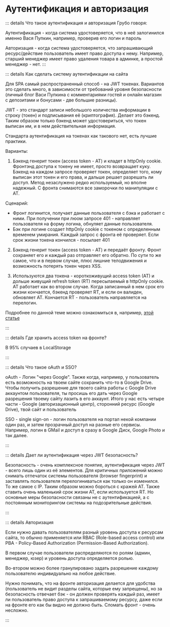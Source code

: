 # Аутентификация и авторизация

::: details Что такое аутентификация и авторизация
Грубо говоря:

Аутентификация - когда система удостоверяется, что в неё залогинился именно Вася Пупкин, например, проверив его логин и пароль

Авторизация - когда система удостоверяется, что запрашивающий ресурс/действие пользователь имеет право доступа к нему. Например, старший менеджер имеет право удаления товара в админке, а простой менеджер - нет.
:::

::: details Как сделать систему аутентификации на сайта

Для SPA самый распространенный способ - на JWT токенах. Вариантов это сделать много, в зависимости от требований уровня безопасности (личный блог Васи Пупкина с комментариями гостей и онлайн магазин с депозитами и бонусами - две большие разницы).

JWT - это стандарт записи небольшого количества информации в строку (токен) и подписывания её (криптография). Делает это бэкенд. Таким образом только бэкенд может удостовериться, что токен выписан им, и в нем действительная информация.

Стандарта аутентификация на токенах как такового нет, есть лучшие практики.

Варианты:

1. Бэкенд генерит токен (access token - AT) и кладет в httpOnly cookie. Фронтэнд доступа к токену не имеет, просто возвращает куку. Бэкенд на каждом запросе проверяет токен, определяет того, кому выписан этот токен и его права, и дальше решает разрешать ли доступ. Метод незаслужено редко используемый, но вполне надежный. С фронта снимаются все заморочки по манипуляции с АТ.

Сценарий:

- Фронт логинится, получает данные пользователя с бэка и работает с ними. При получении при люом запросе 401 - направляет пользователя на форму логина, обнуляет данные пользователя.
- Бэк при логине создает httpOnly cookie с токеном с определенным временем умирания. Каждый запрос с фронта её проверяет. Если срок жизни токена кончился - посылает 401

2. Бэкенд генерит токен (access token - AT) и передаёт фронту. Фронт сохраняет его и каждый раз отправляет его обратно. По сути то же самое, что и в первом случае, плюс лишние телодвижения и возможность потерять токен через XSS.

3. Используются два токена - короткоживущий access token (AT) и дольше живущий refresh token (RT) пересылаемый в httpOnly cookie. AT работает как во втором случае. Когда записанный в нем срок его жизни кончается, бэкенд проверяет RT, и если он валиден, обновляет AT. Кончается RT - пользователь направляется на перелогин.

Подробнее по данной теме можно ознакомиться в, например, [этой статье](https://habr.com/ru/articles/710552/)

:::

::: details Где хранить access token на фронте?

В 95% случаев в LocalStorage

:::

::: details Что такое oAuth и SSO?

oAuth - Логин "через Google". Также когда, например, у пользователь есть возможность на твоем сайте сохранить что-то в Google Drive. Чтобы получить разрешение для твоего сайта работы с Google Drive аккаунтом пользователя, ты просишь его дать через Google разрешения твоему сайту лазить в его аккаунт. Итого у нас есть четыре части - Google (авторизационный центр), сторонний ресурс (Google Drive), твой сайт и пользователь

SSO - single sign-on - логин пользователя на портал некой компании один раз, и затем прозрачный доступ на разные его сервисы. Например, логин в GMail и доступ в сразу в Google Диск, Google Photo и так далее.

:::

::: details Дает ли аутентификация через JWT безопасность?

Безопасность - очень комплексное понятие, аутентификация через JWT - всего лишь один из её элементов. Для критичных приложений можно снимать отпечаток системы пользователя (browser fingerprint) и заставлять пользователя перелогиниваться как только он изменился. То же самое с IP. Таким образом можно бороться с кражей АТ. Также ставить очень маленький срок жизни AT, если используется RT. Но основные меры безопасности связаны не с аутентификацией, а с постоянным мониторингом системы на подозрительные действия.

:::

::: details Авторизация

Если нужно давать пользователям разный уровень доступа к ресурсам сайта, то обычно применяется или RBAC (Role-based access control) или PBA - Policy-Based Authorization (Permission-Based Authorization).

В первом случае пользователи распределяются по ролям (админ, менеджер, юзер) и уровень доступа определяется ролью.

Во-втором можно более гранулировано задать разрешение каждому пользователю индивидуально на любое действие.

Нужно понимать, что на фронте авторизация делается для удобства (пользователь не видит разделы сайта, которые ему запрещены), но за безопасность отвечает бэк - он должен проверять каждый раз, имеет ли пользователь право доступа к запрашиваемому ресурсу, даже если на фронте его как бы видно не должно быть. Сломать фронт - очень несложно.

:::
